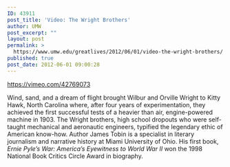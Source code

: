 ```yaml
---
ID: 43911
post_title: 'Video: The Wright Brothers'
author: UMW
post_excerpt: ""
layout: post
permalink: >
  https://www.umw.edu/greatlives/2012/06/01/video-the-wright-brothers/
published: true
post_date: 2012-06-01 09:00:28
---
```

https://vimeo.com/42769073

Wind, sand, and a dream of flight brought Wilbur and Orville Wright to Kitty Hawk, North Carolina where, after four years of experimentation, they achieved the first successful tests of a heavier than air, engine-powered machine in 1903. The Wright brothers, high school dropouts who were self-taught mechanical and aeronautic engineers, typified the legendary ethic of American know-how. Author James Tobin is a specialist in literary journalism and narrative history at Miami University of Ohio. His first book, <em>Ernie Pyle’s War: America’s Eyewitness to World War II</em> won the 1998 National Book Critics Circle Award in biography.